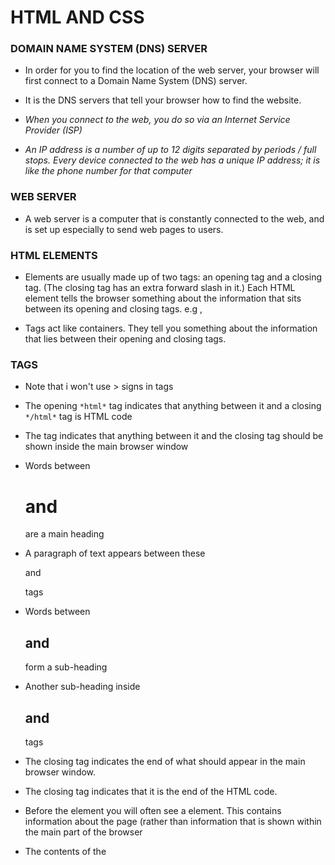 # HTML AND CSS 


### DOMAIN NAME SYSTEM (DNS) SERVER

- In order for you to find the location of the web server, your browser will first connect to a Domain Name System (DNS) server.

- It is the DNS servers that tell your browser how to find the website.

- *When you connect to the web, you do so via an Internet Service Provider (ISP)*

- *An IP address is a number of up to 12 digits separated by periods / full stops. Every device connected to the web has a unique IP address; it is like the phone number for
   that computer*

### WEB SERVER 

- A web server is a computer that is constantly connected to the web, and is set up especially to send web pages to users.


### HTML ELEMENTS

- Elements are usually made up of two tags: an opening tag and a closing tag. (The closing tag has an extra forward slash in it.) Each HTML element tells the browser something
  about the information that sits between its opening and closing tags. e.g </h>, <p>

- Tags act like containers. They tell you something about the information that lies between their opening and closing tags.

### TAGS

- Note that i won't use > signs in tags 

- The opening `*html*` tag indicates that anything between it and a closing `*/html*` tag is HTML code

- The <body> tag indicates that anything between it and the closing </body> tag should be shown inside the main browser window

- Words between <h1> and </h1> are a main heading

- A paragraph of text appears between these <p> and </p> tags

- Words between <h2> and </h2> form a sub-heading

- Another sub-heading inside <h2> and </h2> tags

- The closing </body> tag indicates the end of what should appear in the main browser window.

- The closing </html> tag indicates that it is the end of the HTML code.

- Before the <body> element you will often see a <head> element. This contains information about the page (rather than information that is shown within the main part of the 
  browser

- The contents of the <title> element are either shown in the top of the browser, above where you usually type in the URL of the page you want to visit, or on the tab for that
  page (if your browser uses tabs to allow you to view multiple pages at the same time).

- By enclosing words in the tags `*b*` and `*/b*` we can make characters appear bold.

- By enclosing words in the tags `*i*` and `*/i*` we can make characters appear italic.

- The `*sup*` element is used to contain characters that should be superscript such as the suffixes of dates or mathematical concepts like raising a number to a power such
  as 2 to the power 2 

- The <sub> element is used to contain characters that should be subscript. It is commonly used with foot notes or chemical formulas such as H 2 0.

- if you wanted to add a line break inside the middle of a paragraph you can use the line break tag `*br /*` .

- To create a break between themes — such as a change of topic in a book or a new scene in a play — you can add a horizontal rule between sections using the `*hr /*` tag.

- The use of the `<strong>` element indicates that its content has strong importance.

- The `<em>` element indicates emphasis that subtly changes the meaning of a sentence.

- The `<blockquote>` element is used for longer quotes that take up an entire paragraph. Note how the <p> element is still used inside the <blockquote> element. Browsers tend to 
  indent the contents of the `<blockquote>` element.

- The `<q>` element is used for shorter quotes that sit within a paragraph. Browsers are supposed to put quotes around the `<q>` element, however Internet Explorer does not —
  therefore many people avoid using the `<q>` element.

- If you use an abbreviation or an acronym, then the `<abbr>` element can be used
######Both elements may use the cite attribute to indicate where the quote is from. Its value should be a URL that will have more information about the source of the quotation. 
### ATTRIBUTES

- Attributes provide additional information about the contents of an element. They appear on the opening tag of the element and are made up of two parts: a name and a value,
  separated by an equals sign.

- The majority of attributes can only be used on certain elements, although a few attributes (such as lang ) can appear on any element.

- The value of the lang attribute is an abbreviated way of specifying which language is used inside the element that all browsers understand.


## HTML stands for HyperText Markup Language.


### Structural markup
- the elements that you can use to describe both headings and paragraphs


### Semantic markup
-  which provides extra information


### WHITE SPACE COLLAPSING
- When the browser comes across two or more spaces next to each other, it only displays one space. Similarly if it comes across a line break, it treats that as a single
  space too. This is known as white space collapsing.

### EMPTY ELEMENTS

- There are a few elements that do not have any words between an opening and closing tag. They are known as empty elements

- An empty element usually has only one tag. Before the closing angled bracket of an empty element there will often be a space and a forward slash character.
